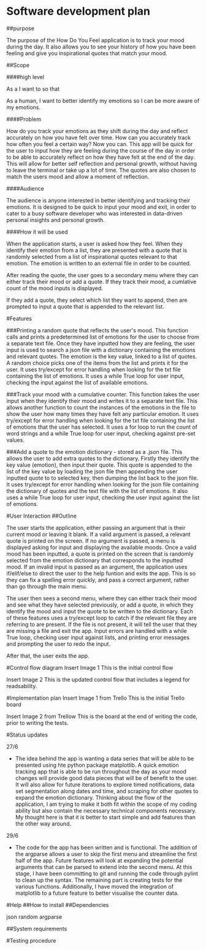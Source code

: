# Software development plan

##purpose

The purpose of the How Do You Feel application is to track your mood during the day. It also allows you to see your history of how you have been feeling and give you inspirational quotes that match your mood.

##Scope

####high level

As a <ROLE> I want to <DO> so that <BENEFIT>

As a human, I want to better identify my emotions so I can be more aware of my emotions. 

####Problem

How do you track your emotions as they shift during the day and reflect accurately on how you have felt over time. How can you accurately track how often you feel a certain way? Now you can. This app will be quick for the user to input how they are feeling during the course of the day in order to be able to accurately reflect on how they have felt at the end of the day. This will allow for better self reflection and personal growth, without having to leave the terminal or take up a lot of time. The quotes are also chosen to match the users mood and allow a moment of reflection.

####Audience

The audience is anyone interested in better identifying and tracking their emotions. It is designed to be quick to input your mood and exit, in order to cater to a busy software developer who was interested in data-driven personal insights and personal growth.

####How it will be used

When the application starts, a user is asked how they feel. When they identify their emotion from a list, they are presented with a quote that is randomly selected from a list of inspirational quotes relevant to that emotion. The emotion is written to an external file in order to be counted.

After reading the quote, the user goes to a secondary menu where they can either track their mood or add a quote. If they track their mood, a cumlative count of the mood inputs is displayed. 

If they add a quote, they select which list they want to append, then are prompted to input a quote that is appended to the relevant list.

#Features

###Printing a random quote that reflects the user's mood.
This function calls and prints a predetermined list of emotions for the user to choose from a separate text file. Once they have inputted how they are feeling, the user input is used to search a json file with a dictionary containing the emotions and relevant quotes. The emotion is the key value, linked to a list of quotes. A random choice picks one of the items from the list and prints it for the user. It uses try/except for error handling when looking for the txt file containing the list of emotions. It uses a while True loop for user input, checking the input against the list of available emotions.

###Track your mood with a cumulative counter.
This function takes the user input when they identify their mood and writes it to a separate text file. This allows another function to count the instances of the emotions in the file to show the user how many times they have felt any particular emotion. It uses try/except for error handling when looking for the txt file containing the list of emotions that the user has selected. It uses a for loop to run the count of word strings and a while True loop for user input, checking against pre-set values.

###Add a quote to the emotion dictionary - stored as a .json file.
This allows the user to add extra quotes to the dictionary. Firstly they identify the key value (emotion), then input their quote. This quote is appended to the list of the key value by loading the json file then appending the user inputted quote to to selected key, then dumping the list back to the json file. It uses try/except for error handling when looking for the json file containing the dictionary of quotes and the text file with the list of emotions. It also uses a while True loop for user input, checking the user input against the list of emotions.

#User Interaction
##Outline

The user starts the application, either passing an argument that is their current mood or leaving it blank. If a valid argument is passed, a relevant quote is printed on the screen. If no argument is passed, a menu is displayed asking for input and displaying the available moods. Once a valid mood has been inputted, a quote is printed on the screen that is randomly selected from the emotion dictionary that corresponds to the inputted mood. If an invalid input is passed as an argument, the application uses if/elif/else to direct the user to the help funtion and exits the app. This is so they can fix a spelling error quickly, and pass a correct argument, rather than go through the main menu. 

The user then sees a second menu, where they can either track their mood and see what they have selected previously, or add a quote, in which they identify the mood and input the quote to be written to the dictionary. Each of these features uses a try/except loop to catch if the relevant file they are referring to are present. If the file is not present, it will tell the user that they are missing a file and exit the app. Input errors are handled with a while True loop, checking user input against lists, and printing error messages and prompting the user to redo the input.

After that, the user exits the app.

#Control flow diagram
Insert Image 1
This is the initial control flow

Insert Image 2
This is the updated control flow that includes a legend for readsability.

#Implementation plan
Insert Image 1 from Trello
This is the initial Trello board

Insert Image 2 from Trellow
This is the board at the end of writing the code, prior to writing the tests.

#Status updates

27/6

- The idea behind the app is wanting a data series that will be able to be presented using hte python package matplotlib. A quick emotion tracking app that is able to be run throughout the day as your mood changes will provide good data pieces that will be of benefit to the user. It will also allow for future iterations to explore timed notifications, data set segmentation along dates and time, and scraping for other quotes to expand the emotion dictionary. Thinking about the flow of the application, I am trying to make it both fit within the scope of my coding ability but also contain the necessary technical components necessary. My thought here is that it is better to start simple and add features than the other way around.

29/6

- The code for the app has been written and is functional. The addition of the argparse allows a user to skip the first menu and streamline the first half of the app. Future features will look at expanding the potential arguments that can be parsed to extend into the second menu. At this stage, I have been committing to git and running the code through pylint to clean up the syntax. The remaining part is creating tests for the various functions. Additionally, I have moved the integration of matplotlib to a future feature to better visualise the counter data.

#Help
##How to install
##Dependencies

json
random
argparse

##System requirements

#Testing procedure
